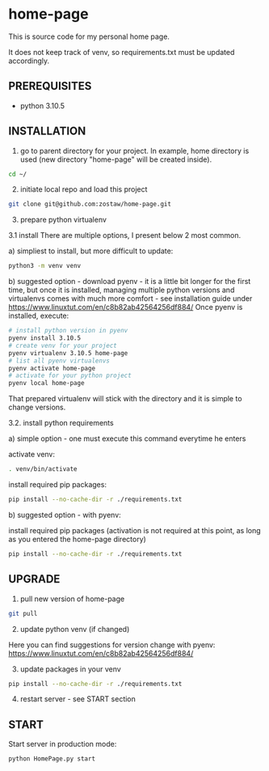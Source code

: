 # home-page

This is source code for my personal home page.

It does not keep track of venv, so requirements.txt must be updated accordingly.

## PREREQUISITES

- python 3.10.5

## INSTALLATION

1. go to parent directory for your project. In example, home directory is used (new directory "home-page" will be created inside).

```bash
cd ~/
```

2. initiate local repo and load this project

```bash
git clone git@github.com:zostaw/home-page.git
```

3. prepare python virtualenv

3.1 install
There are multiple options, I present below 2 most common.

a) simpliest to install, but more difficult to update:

```bash
python3 -m venv venv
```

b) suggested option - download pyenv - it is a little bit longer for the first time, but once it is installed, managing multiple python versions and virtualenvs comes with much more comfort - see installation guide under https://www.linuxtut.com/en/c8b82ab42564256df884/
Once pyenv is installed, execute:

```bash
# install python version in pyenv
pyenv install 3.10.5
# create venv for your project
pyenv virtualenv 3.10.5 home-page
# list all pyenv virtualenvs
pyenv activate home-page
# activate for your python project
pyenv local home-page
```

That prepared virtualenv will stick with the directory and it is simple to change versions.

3.2. install python requirements

a) simple option - one must execute this command everytime he enters

activate venv:

```bash
. venv/bin/activate
```

install required pip packages:

```bash
pip install --no-cache-dir -r ./requirements.txt
```

b) suggested option - with pyenv:

install required pip packages (activation is not required at this point, as long as you entered the home-page directory)

```bash
pip install --no-cache-dir -r ./requirements.txt
```

## UPGRADE

1. pull new version of home-page

```bash
git pull
```

2. update python venv (if changed)

Here you can find suggestions for version change with pyenv: https://www.linuxtut.com/en/c8b82ab42564256df884/

3. update packages in your venv

```bash
pip install --no-cache-dir -r ./requirements.txt
```

4. restart server - see START section

## START

Start server in production mode:

```bash
python HomePage.py start
```
